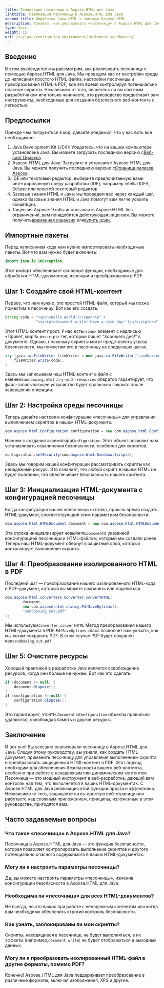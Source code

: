 ```yaml
---
title: Реализация песочницы в Aspose.HTML для Java
linktitle: Реализация песочницы в Aspose.HTML для Java
second_title: Обработка Java HTML с помощью Aspose.HTML
description: Узнайте, как реализовать «песочницу» в Aspose.HTML для Java, чтобы безопасно контролировать выполнение скриптов в ваших HTML-документах и преобразовывать их в PDF.
type: docs
weight: 15
url: /ru/java/configuring-environment/implement-sandboxing/
---
```

## Введение
В этом руководстве мы рассмотрим, как реализовать песочницу с помощью Aspose.HTML для Java. Мы проведем вас от настройки среды до написания простого HTML-файла, настройки песочницы и преобразования HTML в PDF, все это время контролируя потенциально опасные скрипты. Независимо от того, являетесь ли вы опытным разработчиком или только начинаете, это руководство предоставит вам инструменты, необходимые для создания безопасного веб-контента с легкостью.
## Предпосылки
Прежде чем погрузиться в код, давайте убедимся, что у вас есть все необходимое:
1.  Java Development Kit (JDK): Убедитесь, что на вашем компьютере установлена Java. Вы можете загрузить последнюю версию с[Веб-сайт Оракула](https://www.oracle.com/java/technologies/javase-downloads.html).
2.  Aspose.HTML для Java: Загрузите и установите Aspose.HTML для Java. Вы можете получить последнюю версию с[Страница релизов Aspose](https://releases.aspose.com/html/java/).
3. IDE или текстовый редактор: выберите предпочитаемую вами интегрированную среду разработки (IDE), например IntelliJ IDEA, Eclipse или простой текстовый редактор.
4. Базовые знания HTML и Java: мы проведем вас через каждый шаг, однако базовые знания HTML и Java помогут вам легче усвоить концепции.
5.  Лицензия Aspose: Чтобы использовать Aspose.HTML без ограничений, вам понадобится действующая лицензия. Вы можете получить[временная лицензия](https://purchase.aspose.com/temporary-license/) или[купить один](https://purchase.aspose.com/buy).

## Импортные пакеты
Перед написанием кода нам нужно импортировать необходимые пакеты. Вот что вам нужно будет включить:
```java
import java.io.IOException;
```
Этот импорт обеспечивает основные функции, необходимые для обработки HTML-документов, изоляции и преобразования в PDF.

## Шаг 1: Создайте свой HTML-контент
Первое, что нам нужно, это простой HTML-файл, который мы позже поместим в песочницу. Вот как его создать:
```java
String code = "<span>Hello World!!</span>\n" +
              "<script>document.write('Have a nice day!');</script>\n";
```
 Этот HTML-контент прост. У нас есть`<span>` элемент с надписью «Привет, мир!!» и`<script>` тег, который пишет "Хорошего дня!" в документе. Однако, поскольку скрипты могут представлять угрозу безопасности, мы поместим его в песочницу на следующих шагах.
```java
try (java.io.FileWriter fileWriter = new java.io.FileWriter("sandboxing.html")) {
    fileWriter.write(code);
}
```
Здесь мы записываем наш HTML-контент в файл с именем`sandboxing.html` .`try-with-resources` оператор гарантирует, что файл-записывающее устройство будет правильно закрыто после завершения операции.
## Шаг 2: Настройка среды песочницы
Теперь давайте настроим конфигурацию «песочницы» для управления выполнением скриптов в нашем HTML-документе.
```java
com.aspose.html.Configuration configuration = new com.aspose.html.Configuration();
```
 Начнем с создания экземпляра`Configuration`. Этот объект позволит нам устанавливать ограничения безопасности, особенно для скриптов.
```java
configuration.setSecurity(com.aspose.html.Sandbox.Scripts);
```
Здесь мы говорим нашей конфигурации рассматривать скрипты как ненадежный ресурс. Это означает, что любой скрипт в нашем HTML не будет выполнен, что обеспечивает безопасность нашего контента.
## Шаг 3: Инициализация HTML-документа с конфигурацией песочницы
Когда конфигурация нашей «песочницы» готова, пришло время создать HTML-документ, соответствующий этим параметрам безопасности.
```java
com.aspose.html.HTMLDocument document = new com.aspose.html.HTMLDocument("sandboxing.html", configuration);
```
 Эта строка инициализирует новый`HTMLDocument`с указанной конфигурацией песочницы и HTML-файлом, который мы создали ранее. Теперь наш HTML-документ обернут в защитный слой, который контролирует выполнение скрипта.
## Шаг 4: Преобразование изолированного HTML в PDF
Последний шаг — преобразование нашего изолированного HTML-кода в PDF-документ, который вы можете сохранить или поделиться.
```java
com.aspose.html.converters.Converter.convertHTML(
        document,
        new com.aspose.html.saving.PdfSaveOptions(),
        "sandboxing_out.pdf"
);
```
 Мы используем`Converter.convertHTML` Метод преобразования нашего HTML-документа в PDF.`PdfSaveOptions` класс позволяет нам указать, как мы хотим сохранить PDF. В этом случае PDF будет сохранен как`sandboxing_out.pdf`.
## Шаг 5: Очистите ресурсы
Хорошей практикой в разработке Java является освобождение ресурсов, когда они больше не нужны. Вот как это сделать:
```java
if (document != null) {
    document.dispose();
}
if (configuration != null) {
    configuration.dispose();
}
```
 Это гарантирует, что`HTMLDocument` и`Configuration` объекты правильно удаляются, освобождая память и другие ресурсы.

## Заключение
И вот оно! Вы успешно реализовали песочницу в Aspose.HTML для Java. Следуя этому руководству, вы узнали, как создать HTML-документ, применить песочницу для управления выполнением скрипта и преобразовать защищенный HTML-контент в PDF. Этот подход необходим для обеспечения безопасности вашего веб-контента, особенно при работе с ненадежным или динамическим контентом.
Песочница — это мощный инструмент в веб-разработке, дающий вам контроль над тем, что выполняется в ваших HTML-документах. С Aspose.HTML для Java реализация этой функции проста и эффективна. Независимо от того, защищаете ли вы простую веб-страницу или работаете над сложным приложением, принципы, изложенные в этом руководстве, пригодятся вам.
## Часто задаваемые вопросы
### Что такое «песочница» в Aspose.HTML для Java?
Песочница в Aspose.HTML для Java — это функция безопасности, которая позволяет контролировать выполнение скриптов и другого потенциально опасного содержимого в ваших HTML-документах.
### Могу ли я настроить параметры песочницы?
Да, вы можете настроить параметры «песочницы», изменив конфигурации безопасности в Aspose.HTML для Java.
### Необходима ли «песочница» для всех HTML-документов?
Не всегда, но это важно при работе с ненадежным контентом или когда вам необходимо обеспечить строгий контроль безопасности.
### Как узнать, заблокированы ли мои скрипты?
 Скрипты, находящиеся в песочнице, не будут выполняться, а их эффекты (например,`document.write`) не будет отображаться в выходных данных.
### Могу ли я преобразовать изолированный HTML-файл в другие форматы, помимо PDF?
Конечно! Aspose.HTML для Java поддерживает преобразование в различные форматы, включая изображения, XPS и другие.